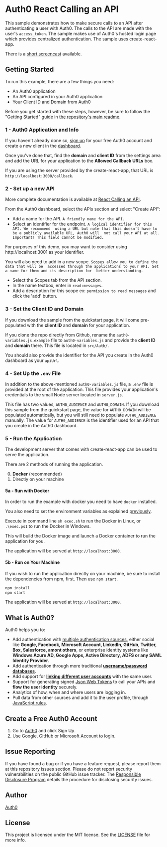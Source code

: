 # Auth0 React Calling an API

This sample demonstrates how to make secure calls to an API after authenticating a user with Auth0. The calls to the API are made with the user's `access_token`. The sample makes use of Auth0's hosted login page which provides centralized authentication. The sample uses create-react-app.

There is a [short screencast](https://www.youtube.com/watch?v=ti2zMJm34Cw) available.

## Getting Started

To run this example, there are a few things you need:

* An Auth0 application
* An API configured in your Auth0 application
* Your Client ID and Domain from Auth0

Before you get started with these steps, however, be sure to follow the "Getting Started" guide
in [the repository's main readme](/README.md).

### 1 - Auth0 Application and Info

If you haven't already done so, [sign up](https://auth0.com) for your free Auth0 account and 
create a new client in the [dashboard](https://manage.auth0.com). 

Once you've done that, find the **domain** and **client ID** from the settings area and 
add the URL for your application to the **Allowed Callback URLs** box. 

If you are using the server provided by the create-react-app, 
that URL is `http://localhost:3000/callback`.

### 2 - Set up a new API

More complete documentation is available at [React Calling an API](https://auth0.com/docs/quickstart/spa/react/03-calling-an-api).

From the Auth0 dashboard, select the APIs section and select "Create API":

* Add a name for the API. `A friendly name for the API.`
* Select an identifier for the endpoint. `A logical identifier for this API. We recommend 
using a URL but note that this doesn’t have to be a publicly available URL, Auth0 will 
not call your API at all. Important! This field cannot be modified.`

For purposes of this demo, you may want to consider using http://localhost:3001 as your identifier.

You will also need to add in a new scope. `Scopes allow you to define the data that will be 
accessed through the applications to your API. Set a name for them and its description for 
better understanding.`

* Select the Scopes tab from the API section.
* In the name textbox, enter in `read:messages`.
* Add a description for this scope ex: `permission to read messages` and click the 'add' button.

### 3 - Set the Client ID and Domain

If you download the sample from the quickstart page, it will come pre-populated with the 
**client ID** and **domain** for your application. 

If you clone the repo directly from Github, rename the `auth0-variables.js.example` file 
to `auth0-variables.js` and provide the **client ID** and **domain** there. This file is located 
in `src/Auth/`.

You should also provide the identifier for the API you create in the Auth0 dashboard as your `apiUrl`.

### 4 - Set Up the `.env` File

In addition to the above-mentioned `auth0-variables.js` file, a `.env` file is provided at the root 
of the application. This file provides your application's credentials to the small Node server located 
in `server.js`.

This file has two values, `AUTH0_AUDIENCE` and `AUTH0_DOMAIN`. If you download this sample from the 
quickstart page, the value for `AUTH0_DOMAIN` will be populated automatically, but you will still 
need to populate `AUTH0_AUDIENCE` manually. The value for `AUTH0_AUDIENCE` is the identifier used for 
an API that you create in the Auth0 dashboard.

### 5 - Run the Application

The development server that comes with create-react-app can be used to serve the application.

There are 2 methods of running the application.

0. **Docker** (recommended)
0. Directly on your machine

#### 5a - Run with Docker

In order to run the example with docker you need to have `docker` installed.

You also need to set the environment variables as explained [previously](#set-the-client-id-and-domain).

Execute in command line `sh exec.sh` to run the Docker in Linux, or `.\exec.ps1` to run the Docker in Windows.

This will build the Docker image and launch a Docker container to run the application for you.

The application will be served at `http://localhost:3000`.

#### 5b - Run on Your Machine

If you wish to run the application directly on your machine, be sure to install the dependencies
from npm, first. Then use `npm start`.

```bash
npm install
npm start
```

The application will be served at `http://localhost:3000`.

## What is Auth0?

Auth0 helps you to:

* Add authentication with [multiple authentication sources](https://docs.auth0.com/identityproviders), either social like **Google, Facebook, Microsoft Account, LinkedIn, GitHub, Twitter, Box, Salesforce, amont others**, or enterprise identity systems like **Windows Azure AD, Google Apps, Active Directory, ADFS or any SAML Identity Provider**.
* Add authentication through more traditional **[username/password databases](https://docs.auth0.com/mysql-connection-tutorial)**.
* Add support for **[linking different user accounts](https://docs.auth0.com/link-accounts)** with the same user.
* Support for generating signed [Json Web Tokens](https://docs.auth0.com/jwt) to call your APIs and **flow the user identity** securely.
* Analytics of how, when and where users are logging in.
* Pull data from other sources and add it to the user profile, through [JavaScript rules](https://docs.auth0.com/rules).

## Create a Free Auth0 Account

1. Go to [Auth0](https://auth0.com/signup) and click Sign Up.
2. Use Google, GitHub or Microsoft Account to login.

## Issue Reporting

If you have found a bug or if you have a feature request, please report them at this repository issues section. Please do not report security vulnerabilities on the public GitHub issue tracker. The [Responsible Disclosure Program](https://auth0.com/whitehat) details the procedure for disclosing security issues.

## Author

[Auth0](https://auth0.com)

## License

This project is licensed under the MIT license. See the [LICENSE](LICENSE.txt) file for more info.
